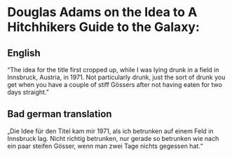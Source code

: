 # Douglas Adams on the Idea to A Hitchhikers Guide to the Galaxy:

## English
“The idea for the title first cropped up, while I was lying drunk in a field in Innsbruck, Austria, in 1971.
 Not particularly drunk, just the sort of drunk you get when you have a couple of stiff Gössers after not having eaten for two days straight.”

## Bad german translation
„Die Idee für den Titel kam mir 1971, als ich betrunken auf einem Feld in Innsbruck lag. 
Nicht richtig betrunken, nur gerade so betrunken wie nach ein paar steifen Gösser, wenn man zwei Tage nichts gegessen hat.“
